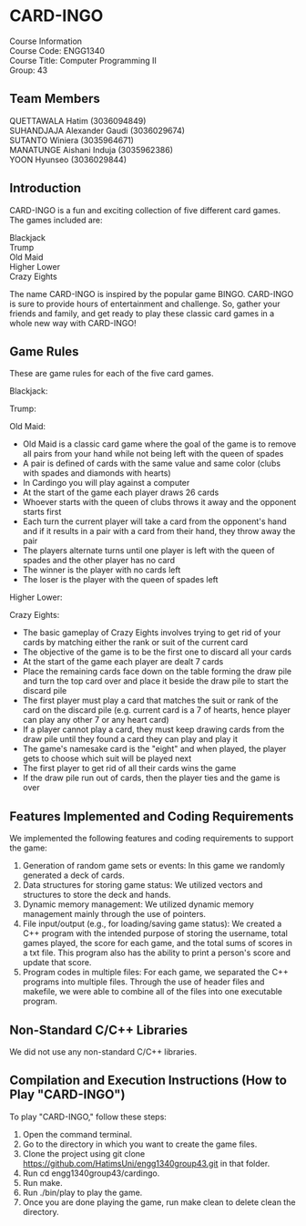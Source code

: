 # CARD-INGO

Course Information\
Course Code: ENGG1340\
Course Title: Computer Programming II\
Group: 43

## Team Members
QUETTAWALA Hatim (3036094849)\
SUHANDJAJA Alexander Gaudi (3036029674)\
SUTANTO Winiera (3035964671)\
MANATUNGE Aishani Induja (3035962386)\
YOON Hyunseo (3036029844)

## Introduction
CARD-INGO is a fun and exciting collection of five different card games. The games included are:

Blackjack\
Trump\
Old Maid\
Higher Lower\
Crazy Eights

The name CARD-INGO is inspired by the popular game BINGO. CARD-INGO is sure to provide hours of entertainment and challenge. So, gather your friends and family, and get ready to play these classic card games in a whole new way with CARD-INGO!

## Game Rules
These are game rules for each of the five card games.

Blackjack:

Trump:

Old Maid:
* Old Maid is a classic card game where the goal of the game is to remove all pairs from your hand while not being left with the queen of spades
* A pair is defined of cards with the same value and same color (clubs with spades and diamonds with hearts)
* In Cardingo you will play against a computer
* At the start of the game each player draws 26 cards
* Whoever starts with the queen of clubs throws it away and the opponent starts first
* Each turn the current player will take a card from the opponent's hand and if it results in a pair with a card from their hand, they throw away the pair
* The players alternate turns until one player is left with the queen of spades and the other player has no card
* The winner is the player with no cards left
* The loser is the player with the queen of spades left

Higher Lower:

Crazy Eights:
- The basic gameplay of Crazy Eights involves trying to get rid of your cards by matching either the rank or suit of the current card
- The objective of the game is to be the first one to discard all your cards
- At the start of the game each player are dealt 7 cards
- Place the remaining cards face down on the table forming the draw pile and turn the top card over and place it beside the draw pile to start the discard pile
- The first player must play a card that matches the suit or rank of the card on the discard pile (e.g. current card is a 7 of hearts, hence player can play any other 7 or any heart card)
- If a player cannot play a card, they must keep drawing cards from the draw pile until they found a card they can play and play it
- The game's namesake card is the "eight" and when played, the player gets to choose which suit will be played next
- The first player to get rid of all their cards wins the game
- If the draw pile run out of cards, then the player ties and the game is over


## Features Implemented and Coding Requirements
We implemented the following features and coding requirements to support the game:

1. Generation of random game sets or events: In this game we randomly generated a deck of cards.
2. Data structures for storing game status: We utilized vectors and structures to store the deck and hands.
3. Dynamic memory management: We utilized dynamic memory management mainly through the use of pointers.
4. File input/output (e.g., for loading/saving game status): We created a C++ program with the intended purpose of storing the username, total games played, the score for each game, and the total sums of scores in a txt file. This program also has the ability to print a person's score and update that score.
5. Program codes in multiple files: For each game, we separated the C++ programs into multiple files. Through the use of header files and makefile, we were able to combine all of the files into one executable program.

## Non-Standard C/C++ Libraries
We did not use any non-standard C/C++ libraries.

##  Compilation and Execution Instructions (How to Play "CARD-INGO")
To play "CARD-INGO," follow these steps:

1. Open the command terminal.
2. Go to the directory in which you want to create the game files.
3. Clone the project using git clone https://github.com/HatimsUni/engg1340group43.git in that folder.
4. Run cd engg1340group43/cardingo.
5. Run make.
6. Run ./bin/play to play the game.
7. Once you are done playing the game, run make clean to delete clean the directory.
